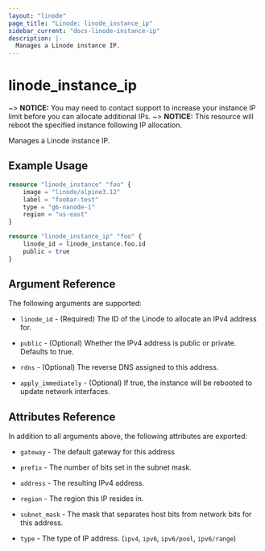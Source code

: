 ```yaml
---
layout: "linode"
page_title: "Linode: linode_instance_ip"
sidebar_current: "docs-linode-instance-ip"
description: |-
  Manages a Linode instance IP.
---
```


# linode\_instance\_ip

~> **NOTICE:** You may need to contact support to increase your instance IP limit before you can allocate additional IPs.
~> **NOTICE:** This resource will reboot the specified instance following IP allocation.

Manages a Linode instance IP.

## Example Usage

```terraform
resource "linode_instance" "foo" {
    image = "linode/alpine3.12"
    label = "foobar-test"
    type = "g6-nanode-1"
    region = "us-east"
}

resource "linode_instance_ip" "foo" {
    linode_id = linode_instance.foo.id
    public = true
}
```

## Argument Reference

The following arguments are supported:

* `linode_id` - (Required) The ID of the Linode to allocate an IPv4 address for.

* `public` - (Optional) Whether the IPv4 address is public or private. Defaults to true.

* `rdns` - (Optional) The reverse DNS assigned to this address.

* `apply_immediately` - (Optional) If true, the instance will be rebooted to update network interfaces.

## Attributes Reference

In addition to all arguments above, the following attributes are exported:

* `gateway` - The default gateway for this address

* `prefix` - The number of bits set in the subnet mask.

* `address` - The resulting IPv4 address.

* `region` - The region this IP resides in.

* `subnet_mask` - The mask that separates host bits from network bits for this address.

* `type` - The type of IP address. (`ipv4`, `ipv6`, `ipv6/pool`, `ipv6/range`)
